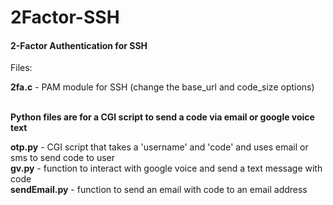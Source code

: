 2Factor-SSH
===========

<h4>2-Factor Authentication for SSH</h4>
Files:

<b>2fa.c</b> - PAM module for SSH (change the base_url and code_size options)<br><br>

<b>Python files are for a CGI script to send a code via email or google voice text</b>

<b>otp.py</b> - CGI script that takes a 'username' and 'code' and uses email or sms to send code to user<br>
<b>gv.py</b>  - function to interact with google voice and send a text message with code<br>
<b>sendEmail.py</b> - function to send an email with code to an email address
